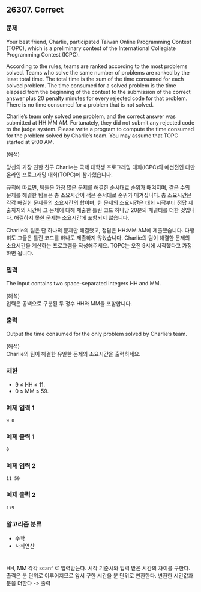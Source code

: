 ## 26307. Correct 

### 문제
Your best friend, Charlie, participated Taiwan Online Programming Contest (TOPC), which is a preliminary contest of the International Collegiate Programming Contest (ICPC).

According to the rules, teams are ranked according to the most problems solved. Teams who solve the same number of problems are ranked by the least total time. The total time is the sum of the time consumed for each solved problem. The time consumed for a solved problem is the time elapsed from the beginning of the contest to the submission of the correct answer plus 20 penalty minutes for every rejected code for that problem. There is no time consumed for a problem that is not solved.

Charlie’s team only solved one problem, and the correct answer was submitted at HH:MM AM. Fortunately, they did not submit any rejected code to the judge system. Please write a program to compute the time consumed for the problem solved by Charlie’s team. You may assume that TOPC started at 9:00 AM.

(해석)  

당신의 가장 친한 친구 Charlie는 국제 대학생 프로그래밍 대회(ICPC)의 예선전인 대만 온라인 프로그래밍 대회(TOPC)에 참가했습니다.

규칙에 따르면, 팀들은 가장 많은 문제를 해결한 순서대로 순위가 매겨지며, 같은 수의 문제를 해결한 팀들은 총 소요시간이 적은 순서대로 순위가 매겨집니다. 
총 소요시간은 각각 해결한 문제들의 소요시간의 합이며, 한 문제의 소요시간은 대회 시작부터 정답 제출까지의 시간에 그 문제에 대해 제출한 틀린 코드 하나당 20분의 페널티를 더한 것입니다. 
해결하지 못한 문제는 소요시간에 포함되지 않습니다.

Charlie의 팀은 단 하나의 문제만 해결했고, 정답은 HH:MM AM에 제출했습니다. 
다행히도 그들은 틀린 코드를 하나도 제출하지 않았습니다. 
Charlie의 팀이 해결한 문제의 소요시간을 계산하는 프로그램을 작성해주세요. 
TOPC는 오전 9시에 시작했다고 가정하면 됩니다.

### 입력
The input contains two space-separated integers HH and MM.

(해석)  
입력은 공백으로 구분된 두 정수 HH와 MM을 포함합니다.

### 출력
Output the time consumed for the only problem solved by Charlie’s team.

(해석)  
Charlie의 팀이 해결한 유일한 문제의 소요시간을 출력하세요.

### 제한
* 9 ≤ HH ≤ 11.
* 0 ≤ MM ≤ 59.


### 예제 입력 1
```
9 0
```

### 예제 출력 1
``` 
0
```

### 예제 입력 2
```
11 59
```

### 예제 출력 2
``` 
179
```

### 알고리즘 분류
* 수학
* 사칙연산
  
#

HH, MM 각각 scanf 로 입력받는다.
시작 기준시와 입력 받은 시간의 차이를 구한다.
출력은 분 단위로 이루어지므로 앞서 구한 시간을 분 단위로 변환한다.
변환한 시간값과 분을 더한다 -> 출력
